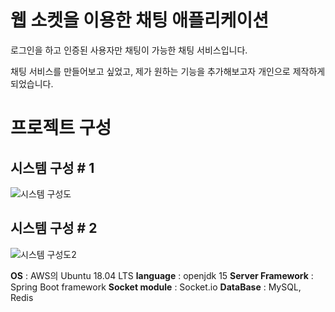# 웹 소켓을 이용한 채팅 애플리케이션

로그인을 하고 인증된 사용자만 채팅이 가능한 채팅 서비스입니다.

채팅 서비스를 만들어보고 싶었고, 제가 원하는 기능을 추가해보고자 개인으로 제작하게 되었습니다.

# 프로젝트 구성

## 시스템 구성 # 1

![시스템 구성도](https://user-images.githubusercontent.com/46776745/115690872-72b8c400-a398-11eb-9a82-29f9ba33b430.PNG)

## 시스템 구성 # 2

![시스템 구성도2](https://user-images.githubusercontent.com/46776745/115690930-8532fd80-a398-11eb-86b7-30b91f6a1942.PNG)

 **OS** : AWS의 Ubuntu 18.04 LTS
 **language** : openjdk 15
 **Server Framework** : Spring Boot framework
 **Socket module** : Socket.io
 **DataBase** : MySQL, Redis
